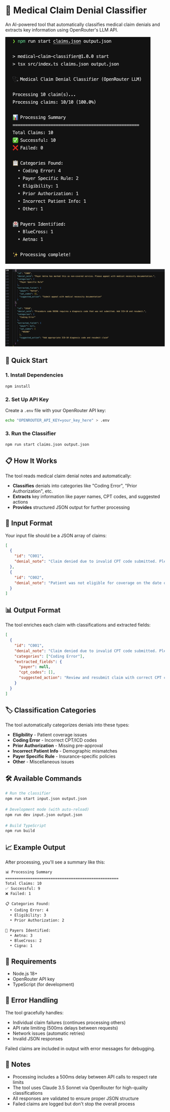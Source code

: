 # 🏥 Medical Claim Denial Classifier

An AI-powered tool that automatically classifies medical claim denials and extracts key information using OpenRouter's LLM API.

![CLI Interface](img/cli.png)

![Output Example](img/output.png)

## 🚀 Quick Start

### 1. Install Dependencies

```bash
npm install
```

### 2. Set Up API Key

Create a `.env` file with your OpenRouter API key:

```bash
echo "OPENROUTER_API_KEY=your_key_here" > .env
```

### 3. Run the Classifier

```bash
npm run start claims.json output.json
```

## 📋 How It Works

The tool reads medical claim denial notes and automatically:

- **Classifies** denials into categories like "Coding Error", "Prior Authorization", etc.
- **Extracts** key information like payer names, CPT codes, and suggested actions
- **Provides** structured JSON output for further processing

## 📁 Input Format

Your input file should be a JSON array of claims:

```json
[
  {
    "id": "C001",
    "denial_note": "Claim denied due to invalid CPT code submitted. Please resubmit with a valid code."
  },
  {
    "id": "C002",
    "denial_note": "Patient was not eligible for coverage on the date of service. Verify insurance status."
  }
]
```

## 📊 Output Format

The tool enriches each claim with classifications and extracted fields:

```json
[
  {
    "id": "C001",
    "denial_note": "Claim denied due to invalid CPT code submitted. Please resubmit with a valid code.",
    "categories": ["Coding Error"],
    "extracted_fields": {
      "payer": null,
      "cpt_codes": [],
      "suggested_action": "Review and resubmit claim with correct CPT code"
    }
  }
]
```

## 🏷️ Classification Categories

The tool automatically categorizes denials into these types:

- **Eligibility** - Patient coverage issues
- **Coding Error** - Incorrect CPT/ICD codes
- **Prior Authorization** - Missing pre-approval
- **Incorrect Patient Info** - Demographic mismatches
- **Payer Specific Rule** - Insurance-specific policies
- **Other** - Miscellaneous issues

## 🛠️ Available Commands

```bash
# Run the classifier
npm run start input.json output.json

# Development mode (with auto-reload)
npm run dev input.json output.json

# Build TypeScript
npm run build
```

## 📈 Example Output

After processing, you'll see a summary like this:

```
📊 Processing Summary
==================================================
Total Claims: 10
✅ Successful: 9
❌ Failed: 1

📋 Categories Found:
  • Coding Error: 4
  • Eligibility: 3
  • Prior Authorization: 2

🏥 Payers Identified:
  • Aetna: 3
  • BlueCross: 2
  • Cigna: 1
```

## 🔧 Requirements

- Node.js 18+
- OpenRouter API key
- TypeScript (for development)

## 🚨 Error Handling

The tool gracefully handles:

- Individual claim failures (continues processing others)
- API rate limiting (500ms delays between requests)
- Network issues (automatic retries)
- Invalid JSON responses

Failed claims are included in output with error messages for debugging.

## 📝 Notes

- Processing includes a 500ms delay between API calls to respect rate limits
- The tool uses Claude 3.5 Sonnet via OpenRouter for high-quality classifications
- All responses are validated to ensure proper JSON structure
- Failed claims are logged but don't stop the overall process
